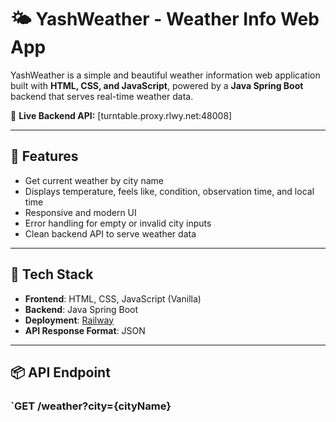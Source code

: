 # 🌤 YashWeather - Weather Info Web App

YashWeather is a simple and beautiful weather information web application built with **HTML, CSS, and JavaScript**, powered by a **Java Spring Boot** backend that serves real-time weather data.

🔗 **Live Backend API:**  [turntable.proxy.rlwy.net:48008]

---

## 🚀 Features

- Get current weather by city name
- Displays temperature, feels like, condition, observation time, and local time
- Responsive and modern UI
- Error handling for empty or invalid city inputs
- Clean backend API to serve weather data

---

## 🧠 Tech Stack

- **Frontend**: HTML, CSS, JavaScript (Vanilla)
- **Backend**: Java Spring Boot
- **Deployment**: [Railway](https://railway.app)
- **API Response Format**: JSON

---

## 📦 API Endpoint

### `GET /weather?city={cityName}

